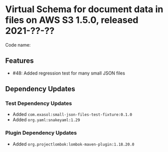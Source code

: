 # Virtual Schema for document data in files on AWS S3 1.5.0, released 2021-??-??

Code name:

## Features

* #48: Added regression test for many small JSON files

## Dependency Updates

### Test Dependency Updates

* Added `com.exasol:small-json-files-test-fixture:0.1.0`
* Added `org.yaml:snakeyaml:1.29`

### Plugin Dependency Updates

* Added `org.projectlombok:lombok-maven-plugin:1.18.20.0`
